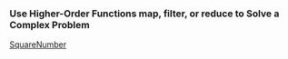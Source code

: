 
### Use Higher-Order Functions map, filter, or reduce to Solve a Complex Problem
[SquareNumber](https://www.freecodecamp.org/learn/javascript-algorithms-and-data-structures/functional-programming/use-higher-order-functions-map-filter-or-reduce-to-solve-a-complex-problem)